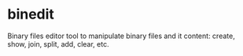 # binedit
Binary files editor tool to manipulate binary files and it content: create, show, join, split, add, clear, etc.
